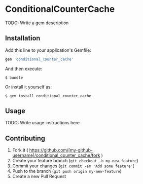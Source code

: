 # ConditionalCounterCache

TODO: Write a gem description

## Installation

Add this line to your application's Gemfile:

```ruby
gem 'conditional_counter_cache'
```

And then execute:

    $ bundle

Or install it yourself as:

    $ gem install conditional_counter_cache

## Usage

TODO: Write usage instructions here

## Contributing

1. Fork it ( https://github.com/[my-github-username]/conditional_counter_cache/fork )
2. Create your feature branch (`git checkout -b my-new-feature`)
3. Commit your changes (`git commit -am 'Add some feature'`)
4. Push to the branch (`git push origin my-new-feature`)
5. Create a new Pull Request
